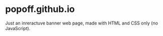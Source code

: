 # popoff.github.io

Just an inreractuve banner web page, made with HTML and CSS only (no JavaScript).
